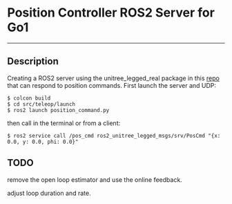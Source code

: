 # Position Controller ROS2 Server for Go1 
***
## Description
Creating a ROS2 server using the unitree_legged_real package in this [repo](https://github.com/unitreerobotics/unitree_ros2_to_real) that can respond to position commands.
First launch the server and UDP:
```
$ colcon build
$ cd src/teleop/launch
$ ros2 launch position_command.py 
```
then call in the terminal or from a client:
```
$ ros2 service call /pos_cmd ros2_unitree_legged_msgs/srv/PosCmd "{x: 0.0, y: 0.0, phi: 0.0}"
```
## TODO
remove the open loop estimator and use the online feedback.

adjust loop duration and rate.

